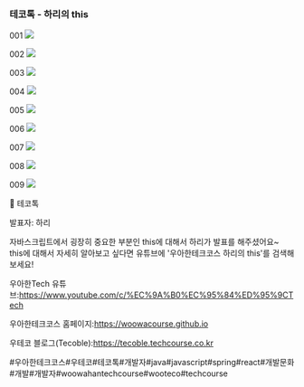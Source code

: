 ### 테코톡 - 하리의 this

001
![](001.png)

002
![](002.png)

003
![](003.png)

004
![](004.png)

005
![](005.png)

006
![](006.png)

007
![](007.png)

008
![](008.png)

009
![](009.png)

📮 테코톡

발표자: 하리

자바스크립트에서 굉장히 중요한 부분인 this에 대해서 하리가 발표를 해주셨어요~
this에 대해서 자세히 알아보고 싶다면 유튜브에 '우아한테크코스 하리의 this'를 검색해보세요!

우아한Tech 유튜브:https://www.youtube.com/c/%EC%9A%B0%EC%95%84%ED%95%9CTech

우아한테크코스 홈페이지:https://woowacourse.github.io

우테코 블로그(Tecoble):https://tecoble.techcourse.co.kr

#우아한테크코스#우테코#테코톡#개발자#java#javascript#spring#react#개발문화#개발#개발자#woowahantechcourse#wooteco#techcourse
